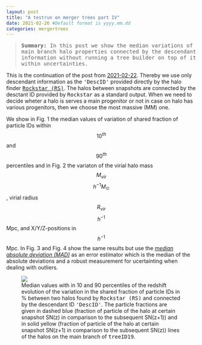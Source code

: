 ```yaml
---
layout: post
title: "A testrun on merger trees part IV"
date: 2021-02-26 #Default format is yyyy.mm.dd
categories: mergertrees
---
```


<blockquote><tt><b>Summary:</b> In this post we show the median variations of main branch halo properties connected by the descendant information without running a tree builder on top of it within uncertainties.</tt></blockquote>

This is the continuation of the post from <a href="https://dstoppacher.github.io/A-testrun-on-merger-trees-III/">2021-02-22</a>. Thereby we use only descendant information as the <tt>'DescID'</tt> provided directly by the halo finder <a href="https://ui.adsabs.harvard.edu/abs/2012ascl.soft10008B/abstract"><tt>Rockstar (RS)</tt></a>. The halos between snapshots are connected by the desctant ID provided by <tt>Rockstar</tt> as a standard output. When we need to decide wheter a halo is serves a main progenitor or not in case on halo has various progenitors, then we choose the most massive (MM) one.

We show in Fig. 1 the median values of variation of shared fraction of particle IDs within $$10^{th}$$ and $$90^{th}$$ percentiles and in Fig. 2 the variaton of the virial halo mass $$M_{vir}$$ $$h^{-1}M_{\odot}$$, virial radius $$R_{vir}$$ $$h^{-1}$$Mpc, and X/Y/Z-positions in $$h^{-1}$$Mpc. In Fig. 3 and Fig. 4 show the same results but use the <a href="https://en.wikipedia.org/wiki/Median_absolute_deviation"><i>median absolute deviation (MAD)</i></a> as an error estimator which is the median of the absolute deviations and a robust measurement for ucertainting when dealing with outliers.

<figure>
  <img src="{{ site.baseurl }}/plots/2021-02-26_Cholla256_50Mpc_stats_one_np_MM_10_90.png">
  <figcaption>Median values with in 10 and 90 percentiles of the redshift evolution of the variation in the shared fraction of particle IDs in % between two halos found by <tt>Rockstar (RS)</tt> and connected by the descendant ID <tt>'DescID'</tt>. The particle fractions are given in dashed blue (fraction of particle of the halo at certain snapshot SN(z) in comparison to the subsequent  SN(z+1)) and in solid yellow (fraction of particle of the halo at certain snapshot SN(z+1) in comparison to the subsequent SN(z)) lines of the halos on the main branch of <tt>treeID19</tt>. 
  </figcaption>
</figure>
